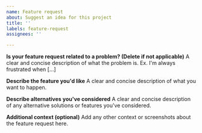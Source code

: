 ```yaml
---
name: Feature request
about: Suggest an idea for this project
title: ''
labels: feature-request
assignees: ''

---
```


**Is your feature request related to a problem? (Delete if not applicable)**
A clear and concise description of what the problem is. Ex. I'm always frustrated when [...]

**Describe the feature you'd like**
A clear and concise description of what you want to happen.

**Describe alternatives you've considered**
A clear and concise description of any alternative solutions or features you've considered.

**Additional context (optional)**
Add any other context or screenshots about the feature request here.
